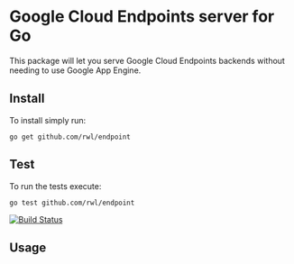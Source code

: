 # Google Cloud Endpoints server for Go

This package will let you serve Google Cloud Endpoints backends without
needing to use Google App Engine.

## Install

To install simply run:

```
go get github.com/rwl/endpoint
```

## Test

To run the tests execute:

```
go test github.com/rwl/endpoint
```

<a href="https://travis-ci.org/rwl/endpoint" target="_blank">
  <img src="https://api.travis-ci.org/rwl/endpoint.png" alt="Build Status">
</a>

## Usage